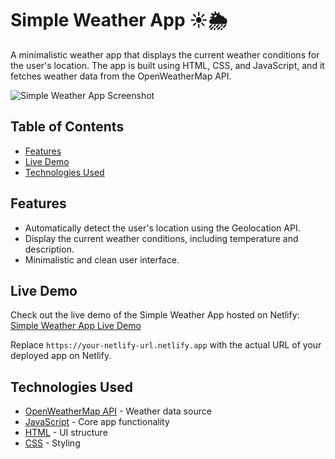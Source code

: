 # Simple Weather App ☀️🌦️

A minimalistic weather app that displays the current weather conditions for the user's location. The app is built using HTML, CSS, and JavaScript, and it fetches weather data from the OpenWeatherMap API.

![Simple Weather App Screenshot](./screenshot.png)

## Table of Contents

- [Features](#features)
- [Live Demo](#live-demo)
- [Technologies Used](#technologies-used)

## Features

- Automatically detect the user's location using the Geolocation API.
- Display the current weather conditions, including temperature and description.
- Minimalistic and clean user interface.

## Live Demo

Check out the live demo of the Simple Weather App hosted on Netlify: [Simple Weather App Live Demo](https://your-netlify-url.netlify.app)

Replace `https://your-netlify-url.netlify.app` with the actual URL of your deployed app on Netlify.

## Technologies Used

- [OpenWeatherMap API](https://openweathermap.org/api) - Weather data source
- [JavaScript](https://developer.mozilla.org/en-US/docs/Web/JavaScript) - Core app functionality
- [HTML](https://developer.mozilla.org/en-US/docs/Web/HTML) - UI structure
- [CSS](https://developer.mozilla.org/en-US/docs/Web/CSS) - Styling
